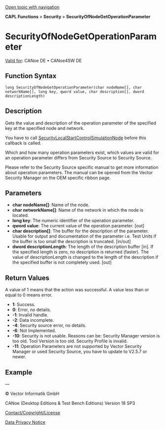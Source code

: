[Open topic with navigation](../../../../../CANoeDEFamily.htm#Topics/CAPLFunctions/Security/Functions/CAPLfunctionSecurityOfNodeGetOperationParameter.md)

**CAPL Functions** » **Security** » **SecurityOfNodeGetOperationParameter**

# SecurityOfNodeGetOperationParameter

[Valid for](../../../Shared/FeatureAvailability.md): CANoe DE • CANoe4SW DE

## Function Syntax

```plaintext
long SecurityOfNodeGetOperationParameter(char nodeName[], char networkName[], long key, qword value, char description[], dword descriptionLength)
```

## Description

Gets the value and description of the operation parameter of the specified key at the specified node and network.

You have to call [SecurityLocalStartControlSimulationNode](CAPLfunctionSecurityLocalStartControlSimulationNode.md) before this callback is called.

Which and how many operation parameters exist, which values are valid for an operation parameter differs from Security Source to Security Source.

Please refer to the Security Source specific manual to get more information about operation parameters. The manual can be opened from the Vector Security Manager on the OEM specific ribbon page.

## Parameters

- **char nodeName[]**: Name of the node.
- **char networkName[]**: Name of the network in which the node is located.
- **long key**: The numeric identifier of the operation parameter.
- **qword value**: The current value of the operation parameter. [out]
- **char description[]**: The buffer for the description of the parameter. Usable for output and documentation of the parameter i.e. Test Units if the buffer is too small the description is truncated. [in/out]
- **dword descriptionLength**: The length of the description buffer [in]. If the specified length is zero, no description is returned (faster). The value of descriptionLength is changed to the length of the description if the specified buffer is not completely used. [out]

## Return Values

A value of 1 means that the action was successful. A value less than or equal to 0 means error.

- **1**: Success.
- **0**: Error, no details.
- **-1**: Invalid handle.
- **-2**: Data incomplete.
- **-4**: Security source error, no details.
- **-6**: Not Implemented.
- **-10**: Security is not usable. Reasons can be: Security Manager version is too old. Tool Version is too old. Security Profile is invalid.
- **-11**: Operation Parameters are not supported by Vector Security Manager or used Security Source, you have to update to V2.5.7 or newer.

## Example

—

© Vector Informatik GmbH

CANoe (Desktop Editions & Test Bench Editions) Version 18 SP3

[Contact/Copyright/License](../../../Shared/ContactCopyrightLicense.md)

[Data Privacy Notice](https://www.vector.com/int/en/company/get-info/privacy-policy/)
